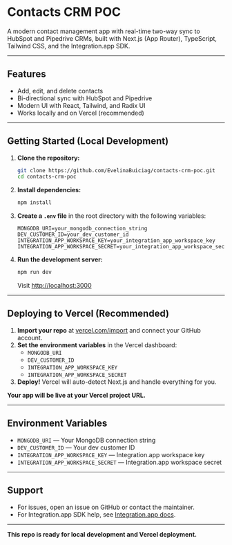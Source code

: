 # Contacts CRM POC

A modern contact management app with real-time two-way sync to HubSpot and Pipedrive CRMs, built with Next.js (App Router), TypeScript, Tailwind CSS, and the Integration.app SDK.

---

## Features
- Add, edit, and delete contacts
- Bi-directional sync with HubSpot and Pipedrive
- Modern UI with React, Tailwind, and Radix UI
- Works locally and on Vercel (recommended)

---

## Getting Started (Local Development)

1. **Clone the repository:**
   ```bash
   git clone https://github.com/EvelinaBuiciag/contacts-crm-poc.git
   cd contacts-crm-poc
   ```
2. **Install dependencies:**
   ```bash
   npm install
   ```
3. **Create a `.env` file** in the root directory with the following variables:
   ```env
   MONGODB_URI=your_mongodb_connection_string
   DEV_CUSTOMER_ID=your_dev_customer_id
   INTEGRATION_APP_WORKSPACE_KEY=your_integration_app_workspace_key
   INTEGRATION_APP_WORKSPACE_SECRET=your_integration_app_workspace_secret
   ```
4. **Run the development server:**
   ```bash
   npm run dev
   ```
   Visit [http://localhost:3000](http://localhost:3000)

---

## Deploying to Vercel (Recommended)

1. **Import your repo** at [vercel.com/import](https://vercel.com/import) and connect your GitHub account.
2. **Set the environment variables** in the Vercel dashboard:
   - `MONGODB_URI`
   - `DEV_CUSTOMER_ID`
   - `INTEGRATION_APP_WORKSPACE_KEY`
   - `INTEGRATION_APP_WORKSPACE_SECRET`
3. **Deploy!** Vercel will auto-detect Next.js and handle everything for you.

**Your app will be live at your Vercel project URL.**

---

## Environment Variables
- `MONGODB_URI` — Your MongoDB connection string
- `DEV_CUSTOMER_ID` — Your dev customer ID
- `INTEGRATION_APP_WORKSPACE_KEY` — Integration.app workspace key
- `INTEGRATION_APP_WORKSPACE_SECRET` — Integration.app workspace secret

---

## Support
- For issues, open an issue on GitHub or contact the maintainer.
- For Integration.app SDK help, see [Integration.app docs](https://docs.integration.app/).

---

**This repo is ready for local development and Vercel deployment.**